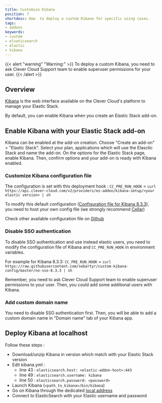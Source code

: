 ```yaml
---
title: Customize Kibana
position: 7
shortdesc: How  to deploy a custom Kibana for specific using cases.
tags:
- addons
keywords:
- custom
- elsaticsearch
- elastic
- kibana
---
```


{{< alert "warning" "Warning:" >}}
To deploy a custom Kibana, you need to ask Clever Cloud Support team to enable superuser permissions for your user.
{{< /alert >}}

## Overview

[Kibana](https://www.elastic.co/fr/kibana/) is the web interface available on the Clever Cloud's platform to manage your Elastic Stack.

By default, you can enable Kibana when you create an Elastic Stack add-on.

## Enable Kibana with your Elastic Stack add-on

Kibana can be enabled at the add-on creation. Choose "Create an add-on" > "Elastic Stack". Select your plan, applications which will use the Elasctic Stack and name the add-on. On the options for the Elastic Stack page, enable Kibana. Then, confirm options and your add-on is ready with Kibana enabled.

### Customize Kibana configuration file

The configuration is set with this deployment hook :
`CC_PRE_RUN_HOOK` = `curl https://api.clever-cloud.com/v2/providers/es-addon/kibana-setup/<your elastic version> | sh`

To modify this default configuration ([Configuration file for Kibana 8.3.3](https://api.clever-cloud.com/v2/providers/es-addon/kibana-setup/8.3.3)), you need to host your own config file (we strongly recommend [Cellar](/deploy/addon/cellar))

Check other available configuration file on [Github](https://github.com/sebartyr/custom-kibana-config)

### Disable SSO authentication

To disable SSO authentication and use instead elastic users, you need to modify the configuration file of Kibana and `CC_PRE_RUN_HOOK` in environment variables.

For example for Kibana 8.3.3: 
`CC_PRE_RUN_HOOK` = `curl https://raw.githubusercontent.com/sebartyr/custom-kibana-config/master/no-sso-8.3.3 | sh`

Remember, you need to ask Clever Cloud Support team to enable superuser permissions to your user. Then, you could add some additional users with Kibana.

### Add custom domain name

You need to disable SSO authentication first. Then, you will be able to add a custom domain name in "Domain name" tab of your Kibana app.

## Deploy Kibana at localhost

Follow these steps :
- Download/unzip Kibana in version which match with your Elastic Stack version
- Edit kibana.yml :
    - line 43 : `elasticsearch.host: <elastic-addon-host>:443` 
    - line 49 : `elasticsearch.username: kibana`
    - line 50 : `elasticsearch.password: <password>`
- Launch Kibana (`<path_to_kibana>/bin/kibana`)
- Go on Kibana through the dedicated [local address](http://localhost:5601)
- Connect to ElasticSearch with your Elastic username and password
